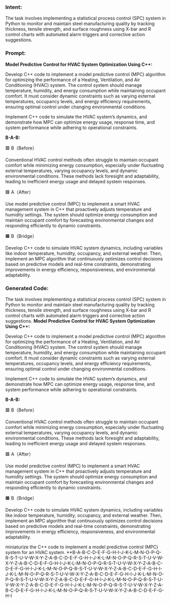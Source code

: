 ### Intent:
The task involves implementing a statistical process control (SPC) system in Python to monitor and maintain steel manufacturing quality by tracking thickness, tensile strength, and surface roughness using X-bar and R control charts with automated alarm triggers and corrective action suggestions.

### Prompt:
**Model Predictive Control for HVAC System Optimization Using C++:**

Develop C++ code to implement a model predictive control (MPC) algorithm for optimizing the performance of a Heating, Ventilation, and Air Conditioning (HVAC) system. The control system should manage temperature, humidity, and energy consumption while maintaining occupant comfort. It must consider dynamic constraints such as varying external temperatures, occupancy levels, and energy efficiency requirements, ensuring optimal control under changing environmental conditions.

Implement C++ code to simulate the HVAC system’s dynamics, and demonstrate how MPC can optimize energy usage, response time, and system performance while adhering to operational constraints.

**B-A-B:**

🟥 B（Before）

Conventional HVAC control methods often struggle to maintain occupant comfort while minimizing energy consumption, especially under fluctuating external temperatures, varying occupancy levels, and dynamic environmental conditions. These methods lack foresight and adaptability, leading to inefficient energy usage and delayed system responses.

🟩 A（After）

Use model predictive control (MPC) to implement a smart HVAC management system in C++ that proactively adjusts temperature and humidity settings. The system should optimize energy consumption and maintain occupant comfort by forecasting environmental changes and responding efficiently to dynamic constraints.

🟧 B（Bridge）

Develop C++ code to simulate HVAC system dynamics, including variables like indoor temperature, humidity, occupancy, and external weather. Then, implement an MPC algorithm that continuously optimizes control decisions based on predictive models and real-time constraints, demonstrating improvements in energy efficiency, responsiveness, and environmental adaptability.

### Generated Code:
The task involves implementing a statistical process control (SPC) system in Python to monitor and maintain steel manufacturing quality by tracking thickness, tensile strength, and surface roughness using X-bar and R control charts with automated alarm triggers and corrective action suggestions.
**Model Predictive Control for HVAC System Optimization Using C++:**

Develop C++ code to implement a model predictive control (MPC) algorithm for optimizing the performance of a Heating, Ventilation, and Air Conditioning (HVAC) system. The control system should manage temperature, humidity, and energy consumption while maintaining occupant comfort. It must consider dynamic constraints such as varying external temperatures, occupancy levels, and energy efficiency requirements, ensuring optimal control under changing environmental conditions.

Implement C++ code to simulate the HVAC system’s dynamics, and demonstrate how MPC can optimize energy usage, response time, and system performance while adhering to operational constraints.

**B-A-B:**

🟥 B（Before）

Conventional HVAC control methods often struggle to maintain occupant comfort while minimizing energy consumption, especially under fluctuating external temperatures, varying occupancy levels, and dynamic environmental conditions. These methods lack foresight and adaptability, leading to inefficient energy usage and delayed system responses.

🟩 A（After）

Use model predictive control (MPC) to implement a smart HVAC management system in C++ that proactively adjusts temperature and humidity settings. The system should optimize energy consumption and maintain occupant comfort by forecasting environmental changes and responding efficiently to dynamic constraints.

🟧 B（Bridge）

Develop C++ code to simulate HVAC system dynamics, including variables like indoor temperature, humidity, occupancy, and external weather. Then, implement an MPC algorithm that continuously optimizes control decisions based on predictive models and real-time constraints, demonstrating improvements in energy efficiency, responsiveness, and environmental adaptability.

 miniaturize the C++ code to implement a model predictive control (MPC) system for an HVAC system.
  **B-A-B-C-D-E-F-G-H-I-J-K-L-M-N-O-P-Q-R-S-T-U-V-W-X-Y-Z-A-B-C-D-E-F-G-H-I-J-K-L-M-N-O-P-Q-R-S-T-U-V-W-X-Y-Z-A-B-C-D-E-F-G-H-I-J-K-L-M-N-O-P-Q-R-S-T-U-V-W-X-Y-Z-A-B-C-D-E-F-G-H-I-J-K-L-M-N-O-P-Q-R-S-T-U-V-W-X-Y-Z-A-B-C-D-E-F-G-H-I-J-K-L-M-N-O-P-Q-R-S-T-U-V-W-X-Y-Z-A-B-C-D-E-F-G-H-I-J-K-L-M-N-O-P-Q-R-S-T-U-V-W-X-Y-Z-A-B-C-D-E-F-G-H-I-J-K-L-M-N-O-P-Q-R-S-T-U-V-W-X-Y-Z-A-B-C-D-E-F-G-H-I-J-K-L-M-N-O-P-Q-R-S-T-U-V-W-X-Y-Z-A-B-C-D-E-F-G-H-I-J-K-L-M-N-O-P-Q-R-S-T-U-V-W-X-Y-Z-A-B-C-D-E-F-G-H-I
